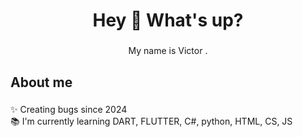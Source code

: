 <h1 align="center">Hey 👋 What's up?</h1>

###

<p align="center">My name is Victor .</p>

###

<h2 align="left">About me</h2>

###

<p align="left">✨ Creating bugs since 2024<br>📚 I'm currently learning DART, FLUTTER, C#, python, HTML, CS, JS</p>

###



###


###

